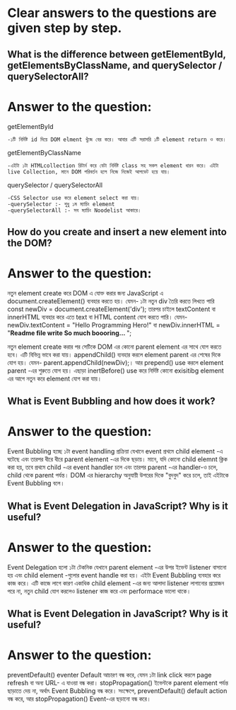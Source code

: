 # **Clear answers to the questions are given step by step.**

## **What is the difference between getElementById, getElementsByClassName, and querySelector / querySelectorAll?** 

# **Answer to the question:**

getElementById

    -১টি নির্দিষ্ট id দিয়ে DOM elment খুঁজে বের করে। আবার এটি সরাসরি ১টি element return ও করে। 

getElementByClassName

    -এইটা ১টা HTMLcollection রিটার্ন করে যেটা নির্দিষ্ট class সহ সকল element ধারন করে। এইটা live Collection, মানে DOM পরিবর্তন হলে নিজে নিজেই আপডেট হয়ে যায়।

querySelector / querySelectorAll

    -CSS Selector use করে element select করা যায়।
    -querySelector :- শুধু ১ম ম্যাচিং element
    -querySelectorAll :- সব ম্যাচিং Noodelist আকারে।



## **How do you create and insert a new element into the DOM?** 

# **Answer to the question:**

নতুন element create করে DOM এ যোক্ত করার জন্য JavaScript এ document.createElement() ব্যবহার করতে হয়। যেমন- ১টা নতুন div তৈরি করতে লিখতে পারি const newDiv = document.createElement('div'); তারপর চাইলে textContent বা innerHTML ব্যবহার করে এতে text বা HTML content যোগ করতে পারি। যেমন- newDiv.textContent = "Hello Programming Hero!" বা newDiv.innerHTML = "<strong>Readme file  write So much boooring... </strong>";

নতুন element create করার পর সেটিকে DOM এর কোনো parent element এর সাথে যোগ করতে হবে। এটি বিভিন্ন ভাবে করা যায়। appendChild() ব্যবহার করলে element parent এর শেষের দিকে যোগ হয়। যেমন- parent.appendChild(newDiv);। আর prepend() use করলে element parent -এর শুরুতে যোগ হয়। এছাড়া inertBefore() use করে নির্দিষ্ট কোনো exisitibg element এর আগে নতুন করে element যোগ করা যায়।


## **What is Event Bubbling and how does it work?** 

# **Answer to the question:**

Event Bubbling হচ্ছে ১টা event handling প্রক্রিয়া যেখানে event প্রথমে child element -এ ঘটেছে এবং তারপর ধীরে ধীরে parent element -এর দিকে ছড়ায়। মানে, যদি কোনো child elemnt ক্লিক করা হয়, তবে প্রথমে child -এর event handler চলে এবং তারপর parent -এর handler-ও চলে, child থেকে parent পর্যন্ত। DOM এর hierarchy অনুযায়ী উপরের দিকে "বুদবুদ" করে চলে, তাই এইটাকে Event Bubbling বলে।


## **What is Event Delegation in JavaScript? Why is it useful?** 

# **Answer to the question:**

Event Delegation হলো ১টা টেকনিক যেখানে parent element -এর উপর ইভেন্ট listener বাসানো হয় এবং child element -গুলোর event handle করা হয়। এইটা Event Bubbling ব্যবহার করে কাজ করে। এটি কাজে লাগে কারণ একাধিক child element -এর জন্য আলাদা listener লাগানোর প্রয়োজন পরে না, নতুন child যোগ করলেও listener কাজ করে এবং performace ভালো থাকে।

## **What is Event Delegation in JavaScript? Why is it useful?** 

# **Answer to the question:**

preventDefault() eventer Default আচারণ বন্ধ করে, যেমন ১টা link click করলে page refresh বা অন্য URL- এ যাওয়া বন্ধ করা। stopPropagation() ইভেন্টকে parent element পর্যন্ত ছাড়াতে দেয় না, অর্থাৎ Event Bubbling বন্ধ করে। সংক্ষেপে, preventDefault() default action বন্ধ করে, আর stopPropagation() Event-এর ছড়ানো বন্ধ করে।